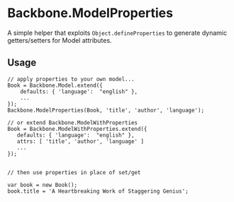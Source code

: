 Backbone.ModelProperties
========================

A simple helper that exploits `Object.defineProperties` to generate dynamic getters/setters for Model attributes.

Usage
-----

```
// apply properties to your own model...
Book = Backbone.Model.extend({
    defaults: { 'language':  "english" },
    ...
});
Backbone.ModelProperties(Book, 'title', 'author', 'language');

// or extend Backbone.ModelWithProperties
Book = Backbone.ModelWithProperties.extend({
   defaults: { 'language':  "english" },
   attrs: [ 'title', 'author', 'language' ]
   ...
});


// then use properties in place of set/get

var book = new Book();
book.title = 'A Heartbreaking Work of Staggering Genius';

```
